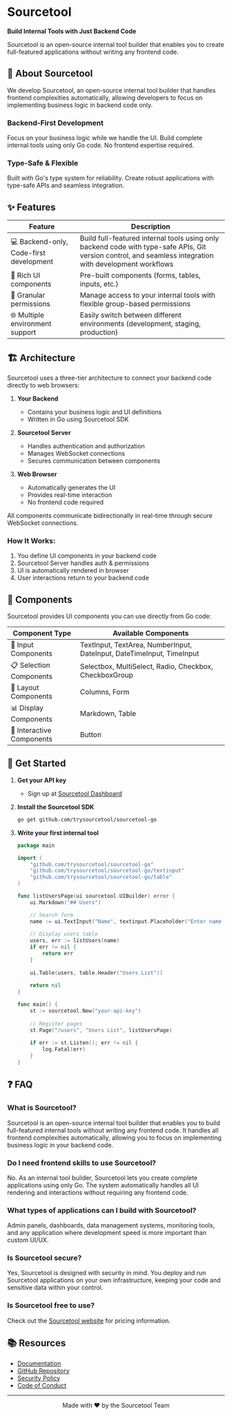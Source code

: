 # Sourcetool

**Build Internal Tools with Just Backend Code**

Sourcetool is an open-source internal tool builder that enables you to create full-featured applications without writing any frontend code.

## 🌟 About Sourcetool

We develop Sourcetool, an open-source internal tool builder that handles frontend complexities automatically, allowing developers to focus on implementing business logic in backend code only.

### Backend-First Development
Focus on your business logic while we handle the UI. Build complete internal tools using only Go code. No frontend expertise required.

### Type-Safe & Flexible
Built with Go's type system for reliability. Create robust applications with type-safe APIs and seamless integration.

## ✨ Features

| Feature | Description |
|---------|-------------|
| 💻 Backend-only, Code-first development | Build full-featured internal tools using only backend code with type-safe APIs, Git version control, and seamless integration with development workflows |
| 🎨 Rich UI components | Pre-built components (forms, tables, inputs, etc.) |
| 🔐 Granular permissions | Manage access to your internal tools with flexible group-based permissions |
| 🌐 Multiple environment support | Easily switch between different environments (development, staging, production) |

## 🏗️ Architecture

Sourcetool uses a three-tier architecture to connect your backend code directly to web browsers:

1. **Your Backend**
   - Contains your business logic and UI definitions
   - Written in Go using Sourcetool SDK

2. **Sourcetool Server**
   - Handles authentication and authorization
   - Manages WebSocket connections
   - Secures communication between components

3. **Web Browser**
   - Automatically generates the UI
   - Provides real-time interaction
   - No frontend code required

All components communicate bidirectionally in real-time through secure WebSocket connections.

### How It Works:
1. You define UI components in your backend code
2. Sourcetool Server handles auth & permissions
3. UI is automatically rendered in browser
4. User interactions return to your backend code

## 🎯 Components

Sourcetool provides UI components you can use directly from Go code:

| Component Type | Available Components |
|---------------|---------------------|
| 📝 Input Components | TextInput, TextArea, NumberInput, DateInput, DateTimeInput, TimeInput |
| 📋 Selection Components | Selectbox, MultiSelect, Radio, Checkbox, CheckboxGroup |
| 🔳 Layout Components | Columns, Form |
| 📊 Display Components | Markdown, Table |
| 🔘 Interactive Components | Button |

## 🚀 Get Started

1. **Get your API key**
   - Sign up at [Sourcetool Dashboard](https://auth.trysourcetool.com/)

2. **Install the Sourcetool SDK**
   ```bash
   go get github.com/trysourcetool/sourcetool-go
   ```

3. **Write your first internal tool**
   ```go
   package main

   import (
       "github.com/trysourcetool/sourcetool-go"
       "github.com/trysourcetool/sourcetool-go/textinput"
       "github.com/trysourcetool/sourcetool-go/table"
   )

   func listUsersPage(ui sourcetool.UIBuilder) error {
       ui.Markdown("## Users")

       // Search form
       name := ui.TextInput("Name", textinput.Placeholder("Enter name to search"))
       
       // Display users table
       users, err := listUsers(name)
       if err != nil {
           return err
       }
       
       ui.Table(users, table.Header("Users List"))
       
       return nil
   }

   func main() {
       st := sourcetool.New("your-api-key")
       
       // Register pages
       st.Page("/users", "Users List", listUsersPage)
       
       if err := st.Listen(); err != nil {
           log.Fatal(err)
       }
   }
   ```

## ❓ FAQ

### What is Sourcetool?
Sourcetool is an open-source internal tool builder that enables you to build full-featured internal tools without writing any frontend code. It handles all frontend complexities automatically, allowing you to focus on implementing business logic in your backend code.

### Do I need frontend skills to use Sourcetool?
No. As an internal tool builder, Sourcetool lets you create complete applications using only Go. The system automatically handles all UI rendering and interactions without requiring any frontend code.

### What types of applications can I build with Sourcetool?
Admin panels, dashboards, data management systems, monitoring tools, and any application where development speed is more important than custom UI/UX.

### Is Sourcetool secure?
Yes, Sourcetool is designed with security in mind. You deploy and run Sourcetool applications on your own infrastructure, keeping your code and sensitive data within your control.

### Is Sourcetool free to use?
Check out the [Sourcetool website](https://trysourcetool.com/) for pricing information.

## 📚 Resources

- [Documentation](https://docs.trysourcetool.com)
- [GitHub Repository](https://github.com/trysourcetool/sourcetool)
- [Security Policy](SECURITY.md)
- [Code of Conduct](CODE_OF_CONDUCT.md)

---

<div align="center">
Made with ❤️ by the Sourcetool Team
</div>
